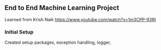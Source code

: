 ## End to End Machine Learning Project

Learned from Krish Naik
https://www.youtube.com/watch?v=1m3CPP-93RI

### Initial Setup
Created setup packages, exception handling, logger,